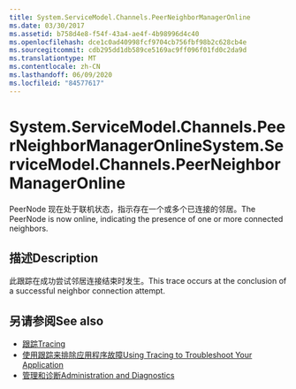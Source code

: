 ```yaml
---
title: System.ServiceModel.Channels.PeerNeighborManagerOnline
ms.date: 03/30/2017
ms.assetid: b758d4e8-f54f-43a4-ae4f-4b98996d4c40
ms.openlocfilehash: dce1c0ad40998fcf9704cb756fbf98b2c628cb4e
ms.sourcegitcommit: cdb295dd1db589ce5169ac9ff096f01fd0c2da9d
ms.translationtype: MT
ms.contentlocale: zh-CN
ms.lasthandoff: 06/09/2020
ms.locfileid: "84577617"
---
```

# <a name="systemservicemodelchannelspeerneighbormanageronline"></a><span data-ttu-id="1c27a-102">System.ServiceModel.Channels.PeerNeighborManagerOnline</span><span class="sxs-lookup"><span data-stu-id="1c27a-102">System.ServiceModel.Channels.PeerNeighborManagerOnline</span></span>
<span data-ttu-id="1c27a-103">PeerNode 现在处于联机状态，指示存在一个或多个已连接的邻居。</span><span class="sxs-lookup"><span data-stu-id="1c27a-103">The PeerNode is now online, indicating the presence of one or more connected neighbors.</span></span>  
  
## <a name="description"></a><span data-ttu-id="1c27a-104">描述</span><span class="sxs-lookup"><span data-stu-id="1c27a-104">Description</span></span>  
 <span data-ttu-id="1c27a-105">此跟踪在成功尝试邻居连接结束时发生。</span><span class="sxs-lookup"><span data-stu-id="1c27a-105">This trace occurs at the conclusion of a successful neighbor connection attempt.</span></span>  
  
## <a name="see-also"></a><span data-ttu-id="1c27a-106">另请参阅</span><span class="sxs-lookup"><span data-stu-id="1c27a-106">See also</span></span>

- [<span data-ttu-id="1c27a-107">跟踪</span><span class="sxs-lookup"><span data-stu-id="1c27a-107">Tracing</span></span>](index.md)
- [<span data-ttu-id="1c27a-108">使用跟踪来排除应用程序故障</span><span class="sxs-lookup"><span data-stu-id="1c27a-108">Using Tracing to Troubleshoot Your Application</span></span>](using-tracing-to-troubleshoot-your-application.md)
- [<span data-ttu-id="1c27a-109">管理和诊断</span><span class="sxs-lookup"><span data-stu-id="1c27a-109">Administration and Diagnostics</span></span>](../index.md)
